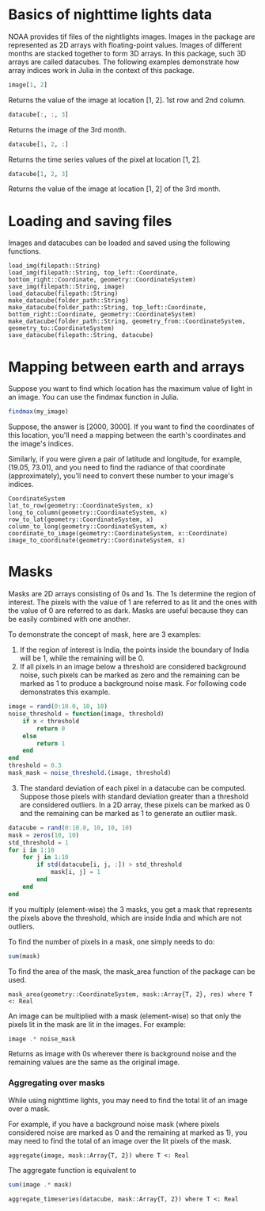 
# Basics of nighttime lights data

NOAA provides tif files of the nightlights images. Images in the package are represented as 2D arrays with floating-point values. Images of different months are stacked together to form 3D arrays. In this package, such 3D arrays are called datacubes. The following examples demonstrate how array indices work in Julia in the context of this package. 


```julia
image[1, 2]
```
Returns the value of the image at location [1, 2]. 1st row and 2nd column. 
```julia
datacube[:, :, 3]
```
Returns the image of the 3rd month.
```julia
datacube[1, 2, :]
```
Returns the time series values of the pixel at location [1, 2]. 
```julia
datacube[1, 2, 3]
```
Returns the value of the image at location [1, 2] of the 3rd month. 

# Loading and saving files

Images and datacubes can be loaded and saved using the following functions. 

```@docs
load_img(filepath::String)
load_img(filepath::String, top_left::Coordinate, bottom_right::Coordinate, geometry::CoordinateSystem)
save_img(filepath::String, image)
load_datacube(filepath::String)
make_datacube(folder_path::String)
make_datacube(folder_path::String, top_left::Coordinate, bottom_right::Coordinate, geometry::CoordinateSystem)
make_datacube(folder_path::String, geometry_from::CoordinateSystem, geometry_to::CoordinateSystem)
save_datacube(filepath::String, datacube)
```

# Mapping between earth and arrays

Suppose you want to find which location has the maximum value of light in an image. You can use the findmax function in Julia.

```julia
findmax(my_image)
```
Suppose, the answer is [2000, 3000]. If you want to find the coordinates of this location, you'll need a mapping between the earth's coordinates and the image's indices. 

Similarly, if you were given a pair of latitude and longitude, for example, (19.05, 73.01), and you need to find the radiance of that coordinate (approximately), you'll need to convert these number to your image's indices. 

```@docs
CoordinateSystem
lat_to_row(geometry::CoordinateSystem, x)
long_to_column(geometry::CoordinateSystem, x)
row_to_lat(geometry::CoordinateSystem, x)
column_to_long(geometry::CoordinateSystem, x)
coordinate_to_image(geometry::CoordinateSystem, x::Coordinate)
image_to_coordinate(geometry::CoordinateSystem, x)
```

# Masks

Masks are 2D arrays consisting of 0s and 1s. The 1s determine the region of interest. The pixels with the value of 1 are referred to as lit and the ones with the value of 0 are referred to as dark. Masks are useful because they can be easily combined with one another.  

 To demonstrate the concept of mask, here are 3 examples:

1.  If the region of interest is India, the points inside the boundary of India will be 1, while the remaining will be 0.  
2.  If all pixels in an image below a threshold are considered background noise, such pixels can be marked as zero and the remaining can be marked as 1 to produce a background noise mask. For following code demonstrates this example. 
```julia
image = rand(0:10.0, 10, 10)
noise_threshold = function(image, threshold)
    if x < threshold
        return 0
    else 
        return 1
    end
end
threshold = 0.3
mask_mask = noise_threshold.(image, threshold) 
```
3. The standard deviation of each pixel in a datacube can be computed. Suppose those pixels with standard deviation greater than a threshold are considered outliers. In a 2D array, these pixels can be marked as 0 and the remaining can be marked as 1 to generate an outlier mask. 
```julia
datacube = rand(0:10.0, 10, 10, 10)
mask = zeros(10, 10)
std_threshold = 1
for i in 1:10
    for j in 1:10
        if std(datacube[i, j, :]) > std_threshold
            mask[i, j] = 1
        end
    end
end
```

If you multiply (element-wise) the 3 masks, you get a mask that represents the pixels above the threshold, which are inside India and which are not outliers. 

To find the number of pixels in a mask, one simply needs to do: 
```julia
sum(mask)
```
To find the area of the mask, the mask_area function of the package can be used. 
```@docs
mask_area(geometry::CoordinateSystem, mask::Array{T, 2}, res) where T <: Real
```

An image can be multiplied with a mask (element-wise) so that only the pixels lit in the mask are lit in the images. For example: 
```julia
image .* noise_mask
```
Returns as image with 0s wherever there is background noise and the remaining values are the same as the original image. 

### Aggregating over masks 

While using nighttime lights, you may need to find the total lit of an image over a mask.  

For example, if you have a background noise mask (where pixels considered noise are marked as 0 and the remaining at marked as 1), you may need to find the total of an image over the lit pixels of the mask. 

```@docs
aggregate(image, mask::Array{T, 2}) where T <: Real
```

The aggregate function is equivalent to 
```julia
sum(image .* mask)
```
```@docs
aggregate_timeseries(datacube, mask::Array{T, 2}) where T <: Real
```
